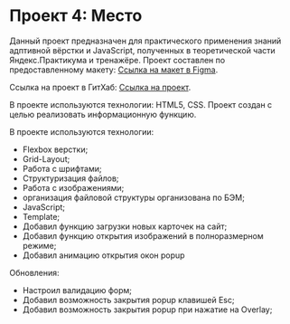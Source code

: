 # Проект 4: Место

Данный проект предназначен для практического применения знаний адптивной вёрстки и JavaScript, полученных в теоретической части Яндекс.Практикума и тренажёре. 
Проект составлен по предоставленному макету: [Ссылка на макет в Figma](https://www.figma.com/file/StZjf8HnoeLdiXS7dYrLAh/JavaScript.-Sprint-4).

Ссылка на проект в ГитХаб: [Ссылка на проект](https://gord-93.github.io/mesto/index.html).

В проекте используются технологии: HTML5, CSS. Проект создан с целью реализовать информационную функцию.

В проекте используются технологии:

- Flexbox верстки;
- Grid-Layout;
- Работа с шрифтами;
- Структуризация файлов;
- Работа с изображениями;
- организация файловой структуры организована по БЭМ;
- JavaScript;
- Template;
- Добавил функцию загрузки новых карточек на сайт;
- Добавил функцию открытия изображений в полноразмерном режиме;
- Добавил анимацию открытия окон popup

Обновления:
- Настроил валидацию форм; 
- Добавил возможность закрытия popup клавишей Esc;
- Добавил возможность закрытия popup при нажатие на Overlay; 

